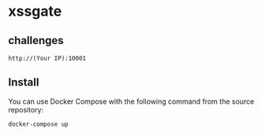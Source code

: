 # xssgate
## challenges
`http://(Your IP):10001`

## Install
You can use Docker Compose with the following command from the source repository:

`docker-compose up`
